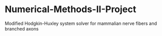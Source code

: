 # Numerical-Methods-II-Project
Modified Hodgkin-Huxley system solver for mammalian nerve fibers and branched axons
